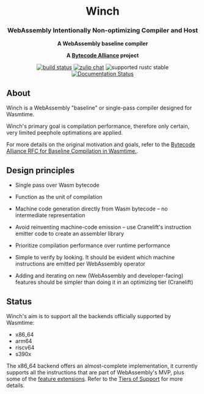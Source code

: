 <div align="center">
  <h1>Winch</h1>

  <h3>WebAssembly Intentionally Non-optimizing Compiler and Host</h3>

  <p>
    <strong>A WebAssembly baseline compiler</strong>
  </p>

  <strong>A <a href="https://bytecodealliance.org/">Bytecode Alliance</a> project</strong>

  <p>
    <a href="https://github.com/bytecodealliance/wasmtime/actions?query=workflow%3ACI"><img src="https://github.com/bytecodealliance/wasmtime/workflows/CI/badge.svg" alt="build status" /></a>
    <a href="https://bytecodealliance.zulipchat.com/#narrow/stream/417703-winch"><img src="https://img.shields.io/badge/zulip-join_chat-brightgreen.svg" alt="zulip chat" /></a>
    <img src="https://img.shields.io/badge/rustc-stable+-green.svg" alt="supported rustc stable" />
    <a href="https://docs.rs/winch-codegen"><img src="https://docs.rs/winch-codegen/badge.svg" alt="Documentation Status" /></a>
  </p>
</div>

## About

Winch is a WebAssembly "baseline" or single-pass compiler designed for Wasmtime.

Winch's primary goal is compilation performance, therefore only certain, very
limited peephole optimations are applied.

For more details on the original motivation and goals, refer to the [Bytecode
Alliance RFC for Baseline Compilation in Wasmtime.][rfc].

[rfc]: https://github.com/bytecodealliance/rfcs/blob/main/accepted/wasmtime-baseline-compilation.md

## Design principles

* Single pass over Wasm bytecode

* Function as the unit of compilation

* Machine code generation directly from Wasm bytecode – no intermediate
  representation

* Avoid reinventing machine-code emission – use Cranelift's instruction emitter
  code to create an assembler library

* Prioritize compilation performance over runtime performance

* Simple to verify by looking. It should be evident which machine instructions
  are emitted per WebAssembly operator

* Adding and iterating on new (WebAssembly and developer-facing) features should
  be simpler than doing it in an optimizing tier (Cranelift)


## Status

Winch's aim is to support all the backends officially supported by Wasmtime:

* x86\_64
* arm64
* riscv64
* s390x

The x86\_64 backend offers an almost-complete implementation, it currently
supports all the instructions that are part of WebAssembly's MVP, plus some of
the [feature extensions](feature-extensions). Refer to the [Tiers of
Support](tiers-of-support) for more details.


[feature-extensions]: https://webassembly.org/features/
[tiers-of-support]: https://docs.wasmtime.dev/stability-tiers.html
